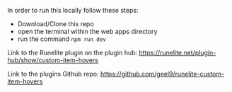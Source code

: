 In order to run this locally follow these steps:
- Download/Clone this repo
- open the terminal within the web apps directory
- run the command ```npm run dev```

Link to the Runelite plugin on the plugin hub: https://runelite.net/plugin-hub/show/custom-item-hovers

Link to the plugins Github repo: https://github.com/geel9/runelite-custom-item-hovers
